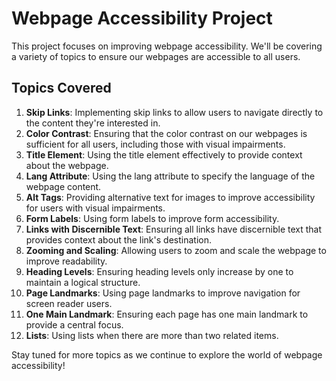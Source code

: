 # Webpage Accessibility Project

This project focuses on improving webpage accessibility. We'll be covering a variety of topics to ensure our webpages are accessible to all users.

## Topics Covered

1. **Skip Links**: Implementing skip links to allow users to navigate directly to the content they're interested in.
2. **Color Contrast**: Ensuring that the color contrast on our webpages is sufficient for all users, including those with visual impairments.
3. **Title Element**: Using the title element effectively to provide context about the webpage.
4. **Lang Attribute**: Using the lang attribute to specify the language of the webpage content.
5. **Alt Tags**: Providing alternative text for images to improve accessibility for users with visual impairments.
6. **Form Labels**: Using form labels to improve form accessibility.
7. **Links with Discernible Text**: Ensuring all links have discernible text that provides context about the link's destination.
8. **Zooming and Scaling**: Allowing users to zoom and scale the webpage to improve readability.
9. **Heading Levels**: Ensuring heading levels only increase by one to maintain a logical structure.
10. **Page Landmarks**: Using page landmarks to improve navigation for screen reader users.
11. **One Main Landmark**: Ensuring each page has one main landmark to provide a central focus.
12. **Lists**: Using lists when there are more than two related items.

Stay tuned for more topics as we continue to explore the world of webpage accessibility!
